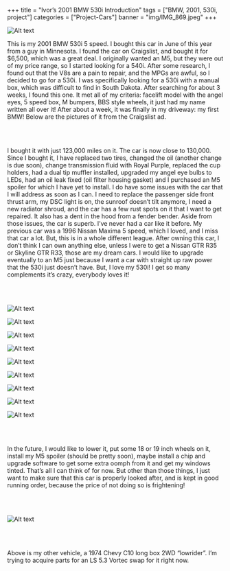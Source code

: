 +++
title = "Ivor’s 2001 BMW 530i Introduction"
tags = ["BMW, 2001, 530i, project"]
categories = ["Project-Cars"]
banner = "img/IMG_869.jpeg"
+++

![Alt text](https://e39source.com/wp-content/uploads/2013/11/3Gd3Fd3M25E95Kd5M5d62579040ac838c104d.jpg)

This is my 2001 BMW 530i 5 speed. I bought this car in June of this year from a guy in Minnesota. I found the car on Craigslist, and bought it for $6,500, which was a great deal. I originally wanted an M5, but they were out of my price range, so I started looking for a 540i. After some research, I found out that the V8s are a pain to repair, and the MPGs are awful, so I decided to go for a 530i. I was specifically looking for a 530i with a manual box, which was difficult to find in South Dakota. After searching for about 3 weeks, I found this one. It met all of my criteria: facelift model with the angel eyes, 5 speed box, M bumpers, BBS style wheels, it just had my name written all over it! After about a week, it was finally in my driveway: my first BMW!  Below are the pictures of it from the Craigslist ad.

&nbsp;<br/><br/>

I bought it with just 123,000 miles on it. The car is now close to 130,000. Since I bought it, I have replaced two tires, changed the oil (another change is due soon), change transmission fluid with Royal Purple, replaced the cup holders, had a dual tip muffler installed, upgraded my angel eye bulbs to LEDs, had an oil leak fixed (oil filter housing gasket) and I purchased an M5 spoiler for which I have yet to install. I do have some issues with the car that I will address as soon as I can. I need to replace the passenger side front thrust arm, my DSC light is on, the sunroof doesn’t tilt anymore, I need a new radiator shroud, and the car has a few rust spots on it that I want to get repaired. It also has a dent in the hood from a fender bender. Aside from those issues, the car is superb. I’ve never had a car like it before. My previous car was a 1996 Nissan Maxima 5 speed, which I loved, and I miss that car a lot. But, this is in a whole different league. After owning this car, I don’t think I can own anything else, unless l were to get a Nissan GTR R35 or Skyline GTR R33, those are my dream cars. I would like to upgrade eventually to an M5 just because I want a car with straight up raw power that the 530i just doesn’t have. But, I love my 530i! I get so many complements it’s crazy, everybody loves it!

&nbsp;<br/><br/>

![Alt text](https://e39source.com/wp-content/uploads/2013/11/3E13K63J35N25E95H4d62e201f95fb1461165.jpg)

![Alt text](https://e39source.com/wp-content/uploads/2013/11/3Ea3K93Fc5L15Ea5Ked62b22d3b8253bf1a58.jpg)

![Alt text](https://e39source.com/wp-content/uploads/2013/11/IMG_3129.jpg)

![Alt text](https://e39source.com/wp-content/uploads/2013/11/IMG_3132.jpg)

![Alt text](https://e39source.com/wp-content/uploads/2013/11/IMG_3153.jpg)

![Alt text](https://e39source.com/wp-content/uploads/2013/11/IMG_3120.jpg)

![Alt text](https://e39source.com/wp-content/uploads/2013/11/IMG_0784.jpg)

![Alt text](https://e39source.com/wp-content/uploads/2013/11/IMG_0799.jpg)

![Alt text](https://e39source.com/wp-content/uploads/2013/11/IMG_0787.jpg)

&nbsp;<br/><br/>

In the future, I would like to lower it, put some 18 or 19 inch wheels on it, install my M5 spoiler (should be pretty soon), maybe install a  chip and upgrade software to get some extra oomph from it and get my windows tinted. That’s all I can think of for now. But other than those things, I just want to make sure that this car is properly looked after, and is kept in good running order, because the price of not doing so is frightening!

&nbsp;<br/><br/>

![Alt text](https://e39source.com/wp-content/uploads/2020/04/IMG_0578-1536x1148.jpg)

&nbsp;<br/><br/>

Above is my other vehicle, a 1974 Chevy C10 long box 2WD “lowrider”. I’m trying to acquire parts for an LS 5.3 Vortec swap for it right now.

&nbsp;<br/><br/>